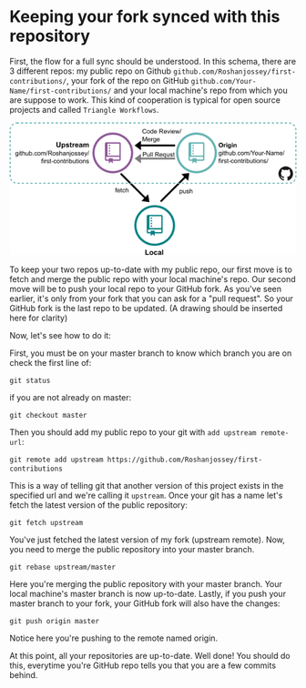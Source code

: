 # Keeping your fork synced with this repository

First, the flow for a full sync should be understood. In this schema, there are 3 different repos: my public repo on Github `github.com/Roshanjossey/first-contributions/`, your fork of the repo on GitHub `github.com/Your-Name/first-contributions/` and your local machine's repo from which you are suppose to work. This kind of cooperation is typical for open source projects and called `Triangle Workflows`.

<img style="float;" src="../assets/triangle_workflow.png" alt="triangle workflow" />

To keep your two repos up-to-date with my public repo, our first move is to fetch and merge the public repo with your local machine's repo.
Our second move will be to push your local repo to your GitHub fork. As you've seen earlier, it's only from your fork that you can ask for a "pull request". So your GitHub fork is the last repo to be updated. (A drawing should be inserted here for clarity)

Now, let's see how to do it:

First, you must be on your master branch to know which branch you are on check the first line of:
```
git status
```
if you are not already on master:
```
git checkout master
```

Then you should add my public repo to your git with `add upstream remote-url`:
```
git remote add upstream https://github.com/Roshanjossey/first-contributions
```
This is a way of telling git that another version of this project exists in the specified url and we're calling it `upstream`. Once your git has a name let's fetch the latest version of the public repository:
```
git fetch upstream
```

You've just fetched the latest version of my fork (upstream remote). Now, you need to merge the public repository into your master branch.
```
git rebase upstream/master
```
Here you're merging the public repository with your master branch. Your local machine's master branch is now up-to-date. Lastly, if you push your master branch to your fork, your GitHub fork will also have the changes:
```
git push origin master
```
Notice here you're pushing to the remote named origin.

At this point, all your repositories are up-to-date. Well done! You should do this, everytime you're GitHub repo tells you that you are a few commits behind.

